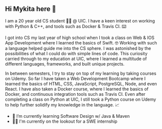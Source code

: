 ## Hi Mykita here 👋

I am a 20 year old CS student 👨‍🎓 @ UIC. I have a keen interest on working with Python & C++, and tools such as Docker & Travis CI. ⌨️ 

I got into CS my last year of high school when I took a class on Web & IOS App Development where I learned the basics of Swift. 🤓 Working with such a language helped guide me into the CS sphere. I was astonished by the possibilities of what I could do with simple lines of code. This curiosity carried through to my education at UIC, where I learned a multitude of different languages, frameworks, and built unique projects.

In between semesters, I try to stay on top of my learning by taking courses on Udemy. So far I have taken a Web Development Bootcamp where I learned the basics of HTML, CSS, JavaScript, PostgreSQL, Node, and even React. I have also taken a Docker course, where I learned the basics of Docker, and continuous integration tools such as Travis CI. Even after completing a class on Python at UIC, I still took a Python course on Udemy to help further solidify my knowledge in the language. 📈


- 🌱 I’m currently learning Software Design w/ Java & Maven 
- 🧑‍💻 I'm currently on the lookout for a SWE internship



<!--
**mykitazolov/mykitazolov** is a ✨ _special_ ✨ repository because its `README.md` (this file) appears on your GitHub profile.

Here are some ideas to get you started:

- 🔭 I’m currently working on ...
- 🌱 I’m currently learning ...
- 👯 I’m looking to collaborate on ...
- 🤔 I’m looking for help with ...
- 💬 Ask me about ...
- 📫 How to reach me: ...
- 😄 Pronouns: ...
- ⚡ Fun fact: ...
-->

